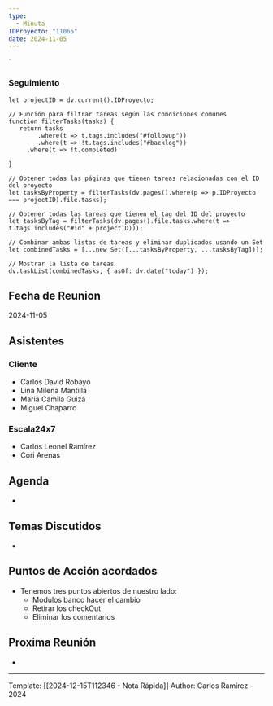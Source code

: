 ```yaml
---
type:
  - Minuta
IDProyecto: "11065"
date: 2024-11-05
---
```

`

### Seguimiento

```dataviewjs
let projectID = dv.current().IDProyecto;

// Función para filtrar tareas según las condiciones comunes
function filterTasks(tasks) {
   return tasks
        .where(t => t.tags.includes("#followup"))
        .where(t => !t.tags.includes("#backlog"))
     .where(t => !t.completed)
        
}

// Obtener todas las páginas que tienen tareas relacionadas con el ID del proyecto
let tasksByProperty = filterTasks(dv.pages().where(p => p.IDProyecto === projectID).file.tasks);

// Obtener todas las tareas que tienen el tag del ID del proyecto
let tasksByTag = filterTasks(dv.pages().file.tasks.where(t => t.tags.includes("#id" + projectID)));

// Combinar ambas listas de tareas y eliminar duplicados usando un Set
let combinedTasks = [...new Set([...tasksByProperty, ...tasksByTag])];

// Mostrar la lista de tareas
dv.taskList(combinedTasks, { asOf: dv.date("today") });
 ```
## Fecha de Reunion
2024-11-05

## Asistentes

### Cliente
* Carlos David Robayo
* Lina Milena Mantilla
* Maria Camila Guiza
* Miguel Chaparro

### Escala24x7
- Carlos Leonel Ramírez
-  Cori Arenas

## Agenda
* 
## Temas Discutidos
*  

## Puntos de Acción acordados
- Tenemos tres puntos abiertos de nuestro lado:
	- Modulos banco hacer el cambio
	- Retirar los checkOut
	- Eliminar los comentarios


## Proxima Reunión
*   

---
Template: [[2024-12-15T112346 - Nota Rápida]]
Author: Carlos Ramírez - 2024
